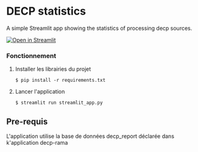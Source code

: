 # DECP statistics

A simple Streamlit app showing the statistics of processing decp sources.

[![Open in Streamlit](https://static.streamlit.io/badges/streamlit_badge_black_white.svg)](https://decp-report-app.streamlit.app/)

### Fonctionnement

1. Installer les librairies du projet

   ```
   $ pip install -r requirements.txt
   ```

2. Lancer l'application

   ```
   $ streamlit run streamlit_app.py
   ```
## Pre-requis

L'application utilise la base de données decp_report déclarée dans k'application decp-rama